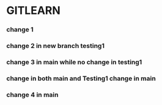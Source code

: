 
# GITLEARN

### change 1
### change 2 in new branch testing1
### change 3 in main while no change in testing1
### change in both main and Testing1 change in main 
### change 4 in main
